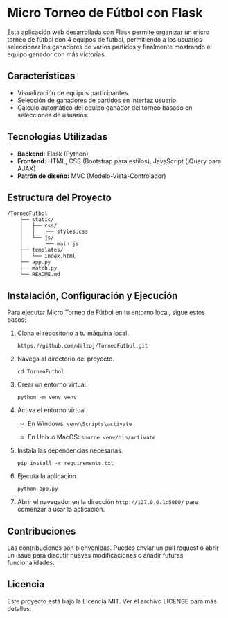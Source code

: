 
# Micro Torneo de Fútbol con Flask

Esta aplicación web desarrollada con Flask permite organizar un micro torneo de fútbol con 4 equipos de futbol, permitiendo a los usuarios seleccionar los ganadores de varios partidos y finalmente mostrando el equipo ganador con más victorias.

## Características

- Visualización de equipos participantes.
- Selección de ganadores de partidos en interfaz usuario.
- Cálculo automático del equipo ganador del torneo basado en selecciones de usuarios.

## Tecnologías Utilizadas

-   **Backend:** Flask (Python)
-   **Frontend:** HTML, CSS (Bootstrap para estilos), JavaScript (jQuery para AJAX)
-   **Patrón de diseño:** MVC (Modelo-Vista-Controlador)

## Estructura del Proyecto

```
/TorneoFutbol
    ├── static/
    │   ├── css/
    │   │   └── styles.css
    │   └── js/
    │       └── main.js
    ├── templates/
    │   └── index.html
    ├── app.py
    ├── match.py
    └── README.md
```

## Instalación, Configuración y Ejecución

Para ejecutar Micro Torneo de Fútbol en tu entorno local, sigue estos pasos:

1.  Clona el repositorio a tu máquina local.

	```
	https://github.com/dalzoj/TorneoFutbol.git
	```

2.  Navega al directorio del proyecto.

	```
	cd TorneoFutbol
	```

3.  Crear un entorno virtual.

    ```
    python -m venv venv
    ``` 

4.  Activa el entorno virtual.
    
    -   En Windows:
		 ```venv\Scripts\activate``` 
        
    -   En Unix o MacOS:
        ```source venv/bin/activate```
        
5.  Instala las dependencias necesarias.

	```
	pip install -r requirements.txt
	```

6.  Ejecuta la aplicación.

	```
	python app.py
	```

7.  Abrir el navegador en la dirección `http://127.0.0.1:5000/` para comenzar a usar la aplicación.

## Contribuciones

Las contribuciones son bienvenidas. Puedes enviar un pull request o abrir un issue para discutir nuevas modificaciones o añadir futuras funcionalidades.

## Licencia

Este proyecto está bajo la Licencia MIT. Ver el archivo LICENSE para más detalles.



